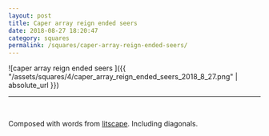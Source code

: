 ```yaml
---
layout: post
title: Caper array reign ended seers
date: 2018-08-27 18:20:47
category: squares
permalink: /squares/caper-array-reign-ended-seers/ 
---
```


![caper array reign ended seers ]({{ "/assets/squares/4/caper_array_reign_ended_seers_2018_8_27.png" | absolute_url }})
&nbsp;


---

&nbsp;

Composed with words from [litscape](https://www.litscape.com/). Including diagonals. 
